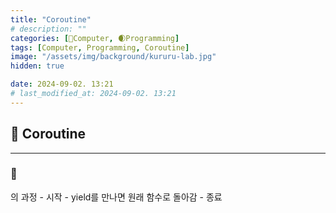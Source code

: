 ```yaml
---
title: "Coroutine"
# description: ""
categories: [💫Computer, 🌒Programming]
tags: [Computer, Programming, Coroutine]
image: "/assets/img/background/kururu-lab.jpg"
hidden: true

date: 2024-09-02. 13:21
# last_modified_at: 2024-09-02. 13:21
---
```


## 💫 Coroutine

---

### 🫧

의 과정
    - 시작
    - yield를 만나면 원래 함수로 돌아감
    - 종료
